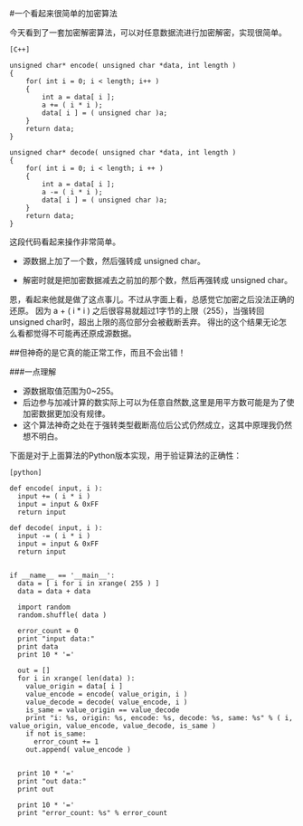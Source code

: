 #一个看起来很简单的加密算法

今天看到了一套加密解密算法，可以对任意数据流进行加密解密，实现很简单。

	[C++]
	
	unsigned char* encode( unsigned char *data, int length )
	{
		for( int i = 0; i < length; i++ )
		{
			int a = data[ i ];
			a += ( i * i );
			data[ i ] = ( unsigned char )a;
		}
		return data;
	}

	unsigned char* decode( unsigned char *data, int length )
	{
		for( int i = 0; i < length; i ++ )
		{
			int a = data[ i ];
			a -= ( i * i );
			data[ i ] = ( unsigned char )a;
		}
		return data;
	}

这段代码看起来操作非常简单。

* 源数据上加了一个数，然后强转成 unsigned char。 

* 解密时就是把加密数据减去之前加的那个数，然后再强转成 unsigned char。

恩，看起来他就是做了这点事儿。不过从字面上看，总感觉它加密之后没法正确的还原。
因为 a + ( i * i ) 之后很容易就超过1字节的上限（255），当强转回unsigned char时，超出上限的高位部分会被截断丢弃。
得出的这个结果无论怎么看都觉得不可能再还原成源数据。

##但神奇的是它真的能正常工作，而且不会出错！

###一点理解

* 源数据取值范围为0~255。
* 后边参与加减计算的数实际上可以为任意自然数,这里是用平方数可能是为了使加密数据更加没有规律。
* 这个算法神奇之处在于强转类型截断高位后公式仍然成立，这其中原理我仍然想不明白。

下面是对于上面算法的Python版本实现，用于验证算法的正确性：

	[python]

	def encode( input, i ):
	  input += ( i * i )
	  input = input & 0xFF
	  return input

	def decode( input, i ):
	  input -= ( i * i )
	  input = input & 0xFF
	  return input


	if __name__ == '__main__':
	  data = [ i for i in xrange( 255 ) ]
	  data = data + data

	  import random
	  random.shuffle( data )

	  error_count = 0
	  print "input data:"
	  print data
	  print 10 * '='

	  out = []
	  for i in xrange( len(data) ):
	    value_origin = data[ i ]
	    value_encode = encode( value_origin, i )
	    value_decode = decode( value_encode, i )
	    is_same = value_origin == value_decode
	    print "i: %s, origin: %s, encode: %s, decode: %s, same: %s" % ( i, value_origin, value_encode, value_decode, is_same )
	    if not is_same:
	      error_count += 1
	    out.append( value_encode )


	  print 10 * '='
	  print "out data:"
	  print out

	  print 10 * '='
	  print "error_count: %s" % error_count
  
